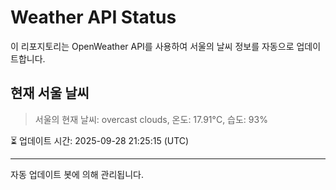 
# Weather API Status

이 리포지토리는 OpenWeather API를 사용하여 서울의 날씨 정보를 자동으로 업데이트합니다.

## 현재 서울 날씨
> 서울의 현재 날씨: overcast clouds, 온도: 17.91°C, 습도: 93%

⏳ 업데이트 시간: 2025-09-28 21:25:15 (UTC)

---
자동 업데이트 봇에 의해 관리됩니다.
